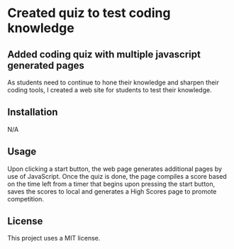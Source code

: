 # Created quiz to test coding knowledge

## Added coding quiz with multiple javascript generated pages

As students need to continue to hone their knowledge and sharpen their coding tools, I created a web site for students to test their knowledge.


## Installation

N/A

## Usage

Upon clicking a start button, the web page generates additional pages by use of JavaScript. Once the quiz is done, the page compiles a score based on the time left from a timer that begins upon pressing the start button, saves the scores to local and generates a High Scores page to promote competition.

## License

This project uses a MIT license.
